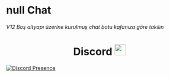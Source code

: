 # null Chat

###### V12 Boş altyapı üzerine kurulmuş chat botu kafanıza göre takılın

<h1 align="center"> Discord <img src="https://raw.githubusercontent.com/iampavangandhi/iampavangandhi/master/gifs/Hi.gif" width="30px"> </h1>

[![Discord Presence](https://lanyard-profile-readme.vercel.app/api/769979665224958020?hideDiscrim=true)](https://discord.com/users/769979665224958020)
